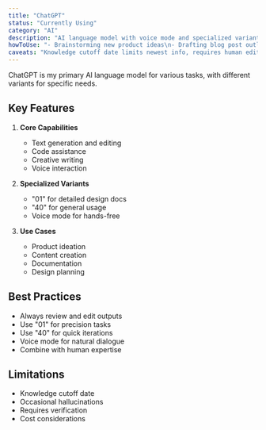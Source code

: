 ```yaml
---
title: "ChatGPT"
status: "Currently Using"
category: "AI"
description: "AI language model with voice mode and specialized variants (01 and 40)"
howToUse: "- Brainstorming new product ideas\n- Drafting blog post outlines & initial copy\n- Generating design docs\n- Voice mode for hands-free interaction"
caveats: "Knowledge cutoff date limits newest info, requires human editing to refine output"
---
```


ChatGPT is my primary AI language model for various tasks, with different variants for specific needs.

## Key Features

1. **Core Capabilities**
   - Text generation and editing
   - Code assistance
   - Creative writing
   - Voice interaction

2. **Specialized Variants**
   - "01" for detailed design docs
   - "40" for general usage
   - Voice mode for hands-free

3. **Use Cases**
   - Product ideation
   - Content creation
   - Documentation
   - Design planning

## Best Practices

- Always review and edit outputs
- Use "01" for precision tasks
- Use "40" for quick iterations
- Voice mode for natural dialogue
- Combine with human expertise

## Limitations

- Knowledge cutoff date
- Occasional hallucinations
- Requires verification
- Cost considerations 